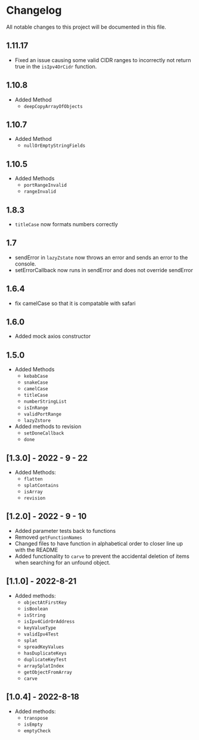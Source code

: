 # Changelog

All notable changes to this project will be documented in this file.

## 1.11.17 
- Fixed an issue causing some valid CIDR ranges to incorrectly not return true in the `isIpv4OrCidr` function.

## 1.10.8
- Added Method
  - `deepCopyArrayOfObjects`

## 1.10.7
- Added Method
  - `nullOrEmptyStringFields`
  
## 1.10.5
- Added Methods
  - `portRangeInvalid`
  - `rangeInvalid`

## 1.8.3
- `titleCase` now formats numbers correctly

## 1.7

- sendError in `lazyZstate` now throws an error and sends an error to the console.
- setErrorCallback now runs in sendError and does not override sendError

## 1.6.4

- fix camelCase so that it is compatable with safari

## 1.6.0

- Added mock axios constructor

## 1.5.0

- Added Methods
  - `kebabCase`
  - `snakeCase`
  - `camelCase`
  - `titleCase`
  - `numberStringList`
  - `isInRange`
  - `validPortRange`
  - `lazyZstore`
- Added methods to revision
  - `setDoneCallback`
  - `done`

## [1.3.0] - 2022 - 9 - 22

- Added Methods:
  - `flatten`
  - `splatContains`
  - `isArray`
  - `revision`

## [1.2.0] - 2022 - 9 - 10

- Added parameter tests back to functions
- Removed `getFunctionNames`
- Changed files to have function in alphabetical order to closer line up with the README
- Added functionality to `carve` to prevent the accidental deletion of items when searching for an unfound object.

## [1.1.0] - 2022-8-21

- Added methods:
  - `objectAtFirstKey`
  - `isBoolean`
  - `isString`
  - `isIpv4CidrOrAddress`
  - `keyValueType`
  - `validIpv4Test`
  - `splat`
  - `spreadKeyValues`
  - `hasDuplicateKeys`
  - `duplicateKeyTest`
  - `arraySplatIndex`
  - `getObjectFromArray`
  - `carve`

## [1.0.4] - 2022-8-18

- Added methods:
  - `transpose`
  - `isEmpty`
  - `emptyCheck`
